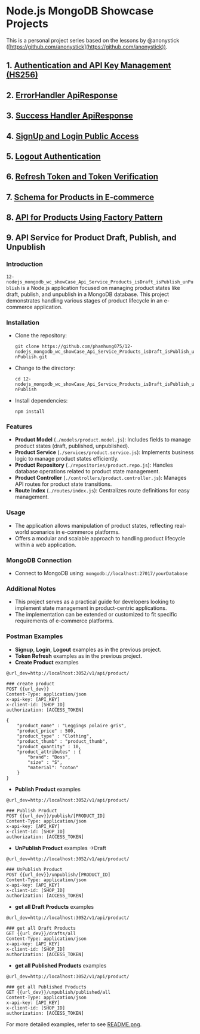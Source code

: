 # Node.js MongoDB Showcase Projects


This is a personal project series based on the lessons by @anonystick ([https://github.com/anonystick](https://github.com/anonystick)).
## 1. [Authentication and API Key Management (HS256)](https://github.com/phamhung075/2-nodejs_mongodb_wc_showCase_Dynamic_for_ApiKey_and_Permissions_HS256/tree/master)

## 2. [ErrorHandler ApiResponse](https://github.com/phamhung075/3-nodejs_mongodb_wc_showCase_ErrorHandler_API)

## 3. [Success Handler ApiResponse](https://github.com/phamhung075/4-nodejs_mongodb_wc_showCase_ApiResponseUseClass/tree/master?tab=readme-ov-file)

## 4. [SignUp and Login Public Access](https://github.com/phamhung075/5-nodejs_mongodb_wc_showCase_SignUpLogin)

## 5. [Logout Authentication](https://github.com/phamhung075/6-nodejs_mongodb_wc_showCase_LogoutAuthentication)
## 6. [Refresh Token and Token Verification](https://github.com/phamhung075/7-nodejs_mongodb_wc_showCase_RefreshToken_verifyToken)
## 7. [Schema for Products in E-commerce](https://github.com/phamhung075/8-nodejs_mongodb_wc_showCase_Schema_Products_Ecommerce)
## 8. [API for Products Using Factory Pattern](https://github.com/phamhung075/11-nodejs_mongodb_wc_showCase_Api_Service_use_Factory_Pattern_Products_Senior_lv)

## 9. API Service for Product Draft, Publish, and Unpublish

### Introduction

`12-nodejs_mongodb_wc_showCase_Api_Service_Products_isDraft_isPublish_unPublish` is a Node.js application focused on managing product states like draft, publish, and unpublish in a MongoDB database. This project demonstrates handling various stages of product lifecycle in an e-commerce application.

### Installation

- Clone the repository:

    `git clone https://github.com/phamhung075/12-nodejs_mongodb_wc_showCase_Api_Service_Products_isDraft_isPublish_unPublish.git`
    
- Change to the directory:

    `cd 12-nodejs_mongodb_wc_showCase_Api_Service_Products_isDraft_isPublish_unPublish`
    
- Install dependencies:

    `npm install`
    

### Features

- **Product Model** (`./models/product.model.js`): Includes fields to manage product states (draft, published, unpublished).
- **Product Service** (`./services/product.service.js`): Implements business logic to manage product states efficiently.
- **Product Repository** (`./repositories/product.repo.js`): Handles database operations related to product state management.
- **Product Controller** (`./controllers/product.controller.js`): Manages API routes for product state transitions.
- **Route Index** (`./routes/index.js`): Centralizes route definitions for easy management.

### Usage

- The application allows manipulation of product states, reflecting real-world scenarios in e-commerce platforms.
- Offers a modular and scalable approach to handling product lifecycle within a web application.

### MongoDB Connection

- Connect to MongoDB using: `mongodb://localhost:27017/yourDatabase`

### Additional Notes

- This project serves as a practical guide for developers looking to implement state management in product-centric applications.
- The implementation can be extended or customized to fit specific requirements of e-commerce platforms.

### Postman Examples

- **Signup**, **Login**, **Logout** examples as in the previous project.
- **Token Refresh** examples as in the previous project.
- **Create Product** examples 

``` 
@url_dev=http://localhost:3052/v1/api/product/

### create product
POST {{url_dev}}
Content-Type: application/json
x-api-key: [API_KEY]
x-client-id: [SHOP_ID]
authorization: [ACCESS_TOKEN]

{
	"product_name" : "Leggings polaire gris",
	"product_price" : 500,
	"product_type" : "Clothing",
	"product_thumb" : "product_thumb",
	"product_quantity" : 10,
	"product_attributes" : {
		"brand": "Boss",
		"size" : "S",
		"material": "coton"
	}
}
```

- **Publish Product** examples 
``` 
@url_dev=http://localhost:3052/v1/api/product/

### Publish Product
POST {{url_dev}}/publish/[PRODUCT_ID]
Content-Type: application/json
x-api-key: [API_KEY]
x-client-id: [SHOP_ID]
authorization: [ACCESS_TOKEN]

```

- **UnPublish Product** examples ->Draft
``` 
@url_dev=http://localhost:3052/v1/api/product/

### UnPublish Product
POST {{url_dev}}/unpublish/[PRODUCT_ID]
Content-Type: application/json
x-api-key: [API_KEY]
x-client-id: [SHOP_ID]
authorization: [ACCESS_TOKEN]

```

- **get all Draft Products** examples
``` 
@url_dev=http://localhost:3052/v1/api/product/

### get all Draft Products
GET {{url_dev}}/drafts/all
Content-Type: application/json
x-api-key: [API_KEY]
x-client-id: [SHOP_ID]
authorization: [ACCESS_TOKEN]

```

- **get all Published Products** examples
``` 
@url_dev=http://localhost:3052/v1/api/product/

### get all Published Products
GET {{url_dev}}/unpublish/published/all
Content-Type: application/json
x-api-key: [API_KEY]
x-client-id: [SHOP_ID]
authorization: [ACCESS_TOKEN]

```


For more detailed examples, refer to see [README.png](./help.png).
